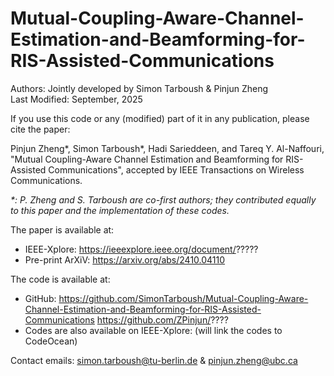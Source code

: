 # Mutual-Coupling-Aware-Channel-Estimation-and-Beamforming-for-RIS-Assisted-Communications

Authors: Jointly developed by Simon Tarboush & Pinjun Zheng                          
Last Modified: September, 2025

If you use this code or any (modified) part of it in any publication, please cite the paper: 

Pinjun Zheng*, Simon Tarboush*, Hadi Sarieddeen, and Tareq Y. Al-Naffouri, "Mutual Coupling-Aware Channel Estimation and Beamforming for RIS-Assisted Communications", 
accepted by IEEE Transactions on Wireless Communications.

_*: P. Zheng and S. Tarboush are co-first authors; they contributed equally to this paper and the implementation of these codes._

The paper is available at:
- IEEE-Xplore: https://ieeexplore.ieee.org/document/?????
- Pre-print ArXiV: https://arxiv.org/abs/2410.04110

The code is available at:
- GitHub: https://github.com/SimonTarboush/Mutual-Coupling-Aware-Channel-Estimation-and-Beamforming-for-RIS-Assisted-Communications
        https://github.com/ZPinjun/????
- Codes are also available on IEEE-Xplore: (will link the codes to CodeOcean)

Contact emails: simon.tarboush@tu-berlin.de & pinjun.zheng@ubc.ca
